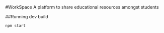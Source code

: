 #WorkSpace
A platform to share educational resources amongst students 

##Running dev build
```
npm start
```